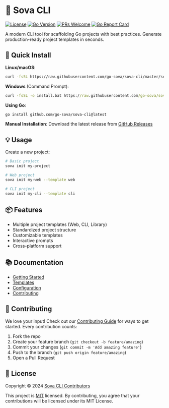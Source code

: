# 🚀 Sova CLI

[![License](https://img.shields.io/badge/license-MIT-blue.svg)](LICENSE)
[![Go Version](https://img.shields.io/badge/go-%3E%3D1.21-blue)](https://golang.org/dl/)
[![PRs Welcome](https://img.shields.io/badge/PRs-welcome-brightgreen.svg)](CONTRIBUTING.md)
[![Go Report Card](https://goreportcard.com/badge/github.com/go-sova/sova-cli)](https://goreportcard.com/report/github.com/go-sova/sova-cli)

A modern CLI tool for scaffolding Go projects with best practices. Generate production-ready project templates in seconds.

## 🚀 Quick Install

**Linux/macOS**:
```bash
curl -fsSL https://raw.githubusercontent.com/go-sova/sova-cli/master/scripts/install.sh | bash
```

**Windows** (Command Prompt):
```cmd
curl -fsSL -o install.bat https://raw.githubusercontent.com/go-sova/sova-cli/master/scripts/install.bat && install.bat
```

**Using Go**:
```bash
go install github.com/go-sova/sova-cli@latest
```

**Manual Installation**:
Download the latest release from [GitHub Releases](https://github.com/go-sova/sova-cli/releases/latest)

## 💡 Usage

Create a new project:
```bash
# Basic project
sova init my-project

# Web project
sova init my-web --template web

# CLI project
sova init my-cli --template cli
```

## 📦 Features

- Multiple project templates (Web, CLI, Library)
- Standardized project structure
- Customizable templates
- Interactive prompts
- Cross-platform support

## 📚 Documentation

- [Getting Started](https://github.com/go-sova/sova-cli/wiki/getting-started)
- [Templates](https://github.com/go-sova/sova-cli/wiki/templates)
- [Configuration](https://github.com/go-sova/sova-cli/wiki/configuration)
- [Contributing](CONTRIBUTING.md)

## 🤝 Contributing

We love your input! Check out our [Contributing Guide](CONTRIBUTING.md) for ways to get started. Every contribution counts:

1. Fork the repo
2. Create your feature branch (`git checkout -b feature/amazing`)
3. Commit your changes (`git commit -m 'Add amazing feature'`)
4. Push to the branch (`git push origin feature/amazing`)
5. Open a Pull Request

## 📝 License

Copyright © 2024 [Sova CLI Contributors](https://github.com/go-sova/sova-cli/graphs/contributors)

This project is [MIT](LICENSE) licensed. By contributing, you agree that your contributions will be licensed under its MIT License. 
